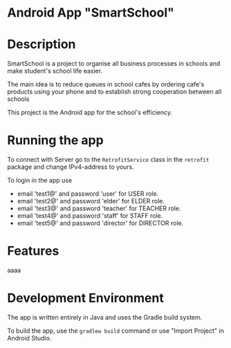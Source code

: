 Android App "SmartSchool"
======================

# Description
SmartSchool is a project to organise all business processes in schools
and make student's school life easier.

The main idea is to reduce queues in school cafes
by ordering cafe's products using your phone
and to establish strong cooperation between all schools

This project is the Android app for the school's efficiency.

# Running the app
To connect with Server go to the `RetrofitService` class in the `retrofit` package and change IPv4-address to yours.

To login in the app use 
- email 'test1@' and password 'user' for USER role.
- email 'test2@' and password 'elder' for ELDER role.
- email 'test3@' and password 'teacher' for TEACHER role.
- email 'test4@' and password 'staff' for STAFF role.
- email 'test5@' and password 'director' for DIRECTOR role.

# Features
aaaa

# Development Environment
The app is written entirely in Java and uses the Gradle build system.

To build the app, use the `gradlew build` command or use "Import Project" in
Android Studio.
